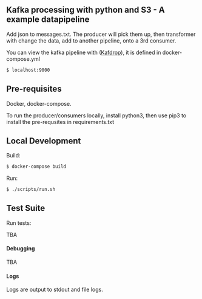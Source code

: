 ## Kafka processing with python and S3 - A example datapipeline

Add json to messages.txt.
The producer will pick them up, then transformer with change the data, add to another pipeline, onto a 3rd consumer.

You can view the kafka pipeline with ([Kafdrop](https://github.com/obsidiandynamics/kafdrop)), it is defined in docker-compose.yml

```bash
$ localhost:9000
```

## Pre-requisites

Docker, docker-compose.

To run the producer/consumers locally, install python3,  then use pip3 to install the pre-requsites in requirements.txt 

## Local Development

Build:

```bash
$ docker-compose build
```

Run:

```bash
$ ./scripts/run.sh
```

## Test Suite
Run tests:

TBA

#### Debugging

TBA

#### Logs

Logs are output to stdout and file logs.



